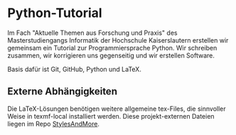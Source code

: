 # Python-Tutorial

Im Fach "Aktuelle Themen aus Forschung und Praxis" des Masterstudiengangs Informatik der Hochschule Kaiserslautern erstellen wir gemeinsam ein Tutorial zur Programmiersprache Python. Wir schreiben zusammen, wir korrigieren uns gegenseitig und wir erstellen Software.

Basis dafür ist Git, GitHub, Python und LaTeX. 

## Externe Abhängigkeiten
Die LaTeX-Lösungen benötigen weitere allgemeine tex-Files, die sinnvoller Weise in texmf-local installiert werden. Diese projekt-externen Dateien
liegen im Repo [StylesAndMore](https://github.com/MBrill/StylesAndMore).
